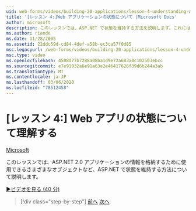 ```yaml
---
uid: web-forms/videos/building-20-applications/lesson-4-understanding-web-application-state
title: '[レッスン 4:]Web アプリケーションの状態について |Microsoft Docs'
author: microsoft
description: このレッスンでは、ASP.NET で状態を維持する方法を説明します。これには、ASP.NET 2.0 アプリケーションの情報を格納するために使用できるさまざまなオブジェクトも含まれます。
ms.author: riande
ms.date: 11/28/2005
ms.assetid: 22ddc59d-cd84-4def-a58b-ec3ca57f0d85
msc.legacyurl: /web-forms/videos/building-20-applications/lesson-4-understanding-web-application-state
msc.type: video
ms.openlocfilehash: 4508d77b7288a08ba1d9e72a683a0c102503ebcc
ms.sourcegitcommit: e7e91932a6e91a63e2e46417626f39d6b244a3ab
ms.translationtype: MT
ms.contentlocale: ja-JP
ms.lasthandoff: 03/06/2020
ms.locfileid: "78512458"
---
```

# <a name="lesson-4-understanding-web-application-state"></a>[レッスン 4:] Web アプリの状態について理解する

[Microsoft](https://github.com/microsoft)

このレッスンでは、ASP.NET 2.0 アプリケーションの情報を格納するために使用できるさまざまなオブジェクトなど、ASP.NET で状態を維持する方法について説明します。

[&#9654;ビデオを見る (40 分)](https://channel9.msdn.com/Blogs/ASP-NET-Site-Videos/lesson-4-understanding-web-application-state)

> [!div class="step-by-step"]
> [前へ](lesson-3-understanding-more-about-events-and-postback.md)
> [次へ](lesson-5-debugging-and-tracing-your-website.md)
